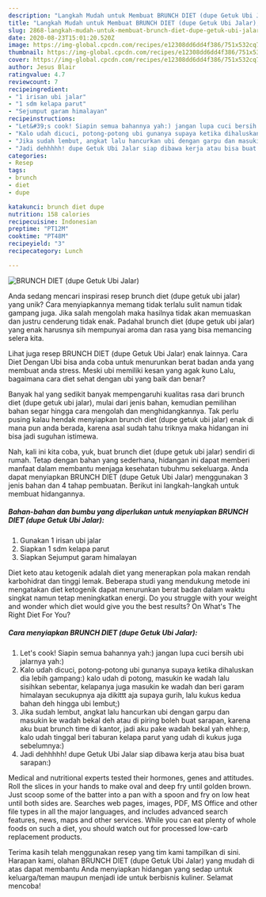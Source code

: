 ```yaml
---
description: "Langkah Mudah untuk Membuat BRUNCH DIET (dupe Getuk Ubi Jalar), Lezat"
title: "Langkah Mudah untuk Membuat BRUNCH DIET (dupe Getuk Ubi Jalar), Lezat"
slug: 2868-langkah-mudah-untuk-membuat-brunch-diet-dupe-getuk-ubi-jalar-lezat
date: 2020-08-23T15:01:20.520Z
image: https://img-global.cpcdn.com/recipes/e12308dd6dd4f386/751x532cq70/brunch-diet-dupe-getuk-ubi-jalar-foto-resep-utama.jpg
thumbnail: https://img-global.cpcdn.com/recipes/e12308dd6dd4f386/751x532cq70/brunch-diet-dupe-getuk-ubi-jalar-foto-resep-utama.jpg
cover: https://img-global.cpcdn.com/recipes/e12308dd6dd4f386/751x532cq70/brunch-diet-dupe-getuk-ubi-jalar-foto-resep-utama.jpg
author: Jesus Blair
ratingvalue: 4.7
reviewcount: 7
recipeingredient:
- "1 irisan ubi jalar"
- "1 sdm kelapa parut"
- "Sejumput garam himalayan"
recipeinstructions:
- "Let&#39;s cook! Siapin semua bahannya yah:) jangan lupa cuci bersih ubi jalarnya yah:)"
- "Kalo udah dicuci, potong-potong ubi gunanya supaya ketika dihaluskan dia lebih gampang:) kalo udah di potong, masukin ke wadah lalu sisihkan sebentar, kelapanya juga masukin ke wadah dan beri garam himalayan secukupnya aja dikittt aja supaya gurih, lalu kukus kedua bahan deh hingga ubi lembut;)"
- "Jika sudah lembut, angkat lalu hancurkan ubi dengan garpu dan masukin ke wadah bekal deh atau di piring boleh buat sarapan, karena aku buat brunch time di kantor, jadi aku pake wadah bekal yah ehhe:p, kalo udah tinggal beri taburan kelapa parut yang udah di kukus juga sebelumnya:)"
- "Jadi dehhhhh! dupe Getuk Ubi Jalar siap dibawa kerja atau bisa buat sarapan:)"
categories:
- Resep
tags:
- brunch
- diet
- dupe

katakunci: brunch diet dupe 
nutrition: 158 calories
recipecuisine: Indonesian
preptime: "PT12M"
cooktime: "PT48M"
recipeyield: "3"
recipecategory: Lunch

---
```



![BRUNCH DIET (dupe Getuk Ubi Jalar)](https://img-global.cpcdn.com/recipes/e12308dd6dd4f386/751x532cq70/brunch-diet-dupe-getuk-ubi-jalar-foto-resep-utama.jpg)

Anda sedang mencari inspirasi resep brunch diet (dupe getuk ubi jalar) yang unik? Cara menyiapkannya memang tidak terlalu sulit namun tidak gampang juga. Jika salah mengolah maka hasilnya tidak akan memuaskan dan justru cenderung tidak enak. Padahal brunch diet (dupe getuk ubi jalar) yang enak harusnya sih mempunyai aroma dan rasa yang bisa memancing selera kita.

Lihat juga resep BRUNCH DIET (dupe Getuk Ubi Jalar) enak lainnya. Cara Diet Dengan Ubi bisa anda coba untuk menurunkan berat badan anda yang membuat anda stress. Meski ubi memiliki kesan yang agak kuno Lalu, bagaimana cara diet sehat dengan ubi yang baik dan benar?

Banyak hal yang sedikit banyak mempengaruhi kualitas rasa dari brunch diet (dupe getuk ubi jalar), mulai dari jenis bahan, kemudian pemilihan bahan segar hingga cara mengolah dan menghidangkannya. Tak perlu pusing kalau hendak menyiapkan brunch diet (dupe getuk ubi jalar) enak di mana pun anda berada, karena asal sudah tahu triknya maka hidangan ini bisa jadi suguhan istimewa.


Nah, kali ini kita coba, yuk, buat brunch diet (dupe getuk ubi jalar) sendiri di rumah. Tetap dengan bahan yang sederhana, hidangan ini dapat memberi manfaat dalam membantu menjaga kesehatan tubuhmu sekeluarga. Anda dapat menyiapkan BRUNCH DIET (dupe Getuk Ubi Jalar) menggunakan 3 jenis bahan dan 4 tahap pembuatan. Berikut ini langkah-langkah untuk membuat hidangannya.

<!--inarticleads1-->

##### Bahan-bahan dan bumbu yang diperlukan untuk menyiapkan BRUNCH DIET (dupe Getuk Ubi Jalar):

1. Gunakan 1 irisan ubi jalar
1. Siapkan 1 sdm kelapa parut
1. Siapkan Sejumput garam himalayan


Diet keto atau ketogenik adalah diet yang menerapkan pola makan rendah karbohidrat dan tinggi lemak. Beberapa studi yang mendukung metode ini mengatakan diet ketogenik dapat menurunkan berat badan dalam waktu singkat namun tetap meningkatkan energi. Do you struggle with your weight and wonder which diet would give you the best results? On What&#39;s The Right Diet For You? 

<!--inarticleads2-->

##### Cara menyiapkan BRUNCH DIET (dupe Getuk Ubi Jalar):

1. Let&#39;s cook! Siapin semua bahannya yah:) jangan lupa cuci bersih ubi jalarnya yah:)
1. Kalo udah dicuci, potong-potong ubi gunanya supaya ketika dihaluskan dia lebih gampang:) kalo udah di potong, masukin ke wadah lalu sisihkan sebentar, kelapanya juga masukin ke wadah dan beri garam himalayan secukupnya aja dikittt aja supaya gurih, lalu kukus kedua bahan deh hingga ubi lembut;)
1. Jika sudah lembut, angkat lalu hancurkan ubi dengan garpu dan masukin ke wadah bekal deh atau di piring boleh buat sarapan, karena aku buat brunch time di kantor, jadi aku pake wadah bekal yah ehhe:p, kalo udah tinggal beri taburan kelapa parut yang udah di kukus juga sebelumnya:)
1. Jadi dehhhhh! dupe Getuk Ubi Jalar siap dibawa kerja atau bisa buat sarapan:)


Medical and nutritional experts tested their hormones, genes and attitudes. Roll the slices in your hands to make oval and deep fry until golden brown. Just scoop some of the batter into a pan with a spoon and fry on low heat until both sides are. Searches web pages, images, PDF, MS Office and other file types in all the major languages, and includes advanced search features, news, maps and other services. While you can eat plenty of whole foods on such a diet, you should watch out for processed low-carb replacement products. 

Terima kasih telah menggunakan resep yang tim kami tampilkan di sini. Harapan kami, olahan BRUNCH DIET (dupe Getuk Ubi Jalar) yang mudah di atas dapat membantu Anda menyiapkan hidangan yang sedap untuk keluarga/teman maupun menjadi ide untuk berbisnis kuliner. Selamat mencoba!
